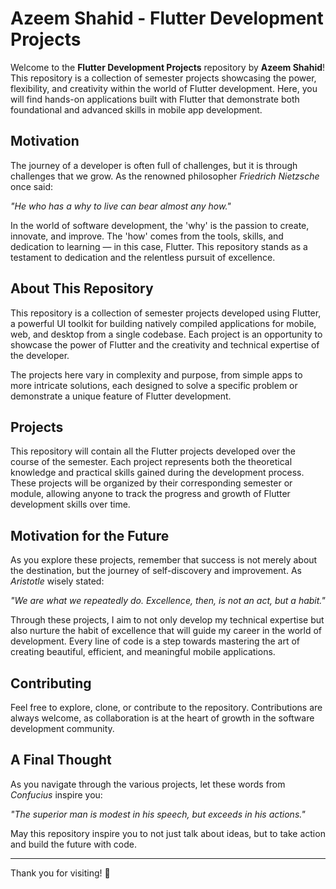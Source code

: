 # Azeem Shahid - Flutter Development Projects

Welcome to the **Flutter Development Projects** repository by **Azeem Shahid**! This repository is a collection of semester projects showcasing the power, flexibility, and creativity within the world of Flutter development. Here, you will find hands-on applications built with Flutter that demonstrate both foundational and advanced skills in mobile app development.

## Motivation

The journey of a developer is often full of challenges, but it is through challenges that we grow. As the renowned philosopher *Friedrich Nietzsche* once said:

_"He who has a why to live can bear almost any how."_

In the world of software development, the 'why' is the passion to create, innovate, and improve. The 'how' comes from the tools, skills, and dedication to learning — in this case, Flutter. This repository stands as a testament to dedication and the relentless pursuit of excellence.

## About This Repository

This repository is a collection of semester projects developed using Flutter, a powerful UI toolkit for building natively compiled applications for mobile, web, and desktop from a single codebase. Each project is an opportunity to showcase the power of Flutter and the creativity and technical expertise of the developer.

The projects here vary in complexity and purpose, from simple apps to more intricate solutions, each designed to solve a specific problem or demonstrate a unique feature of Flutter development.

## Projects

This repository will contain all the Flutter projects developed over the course of the semester. Each project represents both the theoretical knowledge and practical skills gained during the development process. These projects will be organized by their corresponding semester or module, allowing anyone to track the progress and growth of Flutter development skills over time.

## Motivation for the Future

As you explore these projects, remember that success is not merely about the destination, but the journey of self-discovery and improvement. As *Aristotle* wisely stated:

_"We are what we repeatedly do. Excellence, then, is not an act, but a habit."_

Through these projects, I aim to not only develop my technical expertise but also nurture the habit of excellence that will guide my career in the world of development. Every line of code is a step towards mastering the art of creating beautiful, efficient, and meaningful mobile applications.

## Contributing

Feel free to explore, clone, or contribute to the repository. Contributions are always welcome, as collaboration is at the heart of growth in the software development community. 

## A Final Thought

As you navigate through the various projects, let these words from *Confucius* inspire you:

_"The superior man is modest in his speech, but exceeds in his actions."_

May this repository inspire you to not just talk about ideas, but to take action and build the future with code.

---

Thank you for visiting! 🌟

